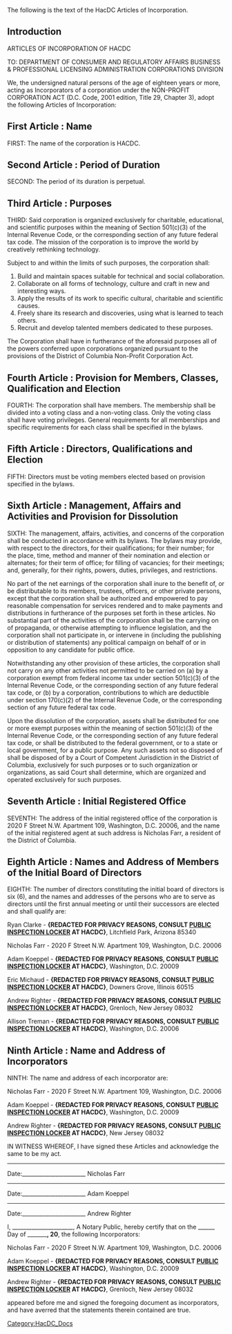 The following is the text of the HacDC Articles of Incorporation.

## Introduction

ARTICLES OF INCORPORATION OF HACDC

TO: DEPARTMENT OF CONSUMER AND REGULATORY AFFAIRS BUSINESS &
PROFESSIONAL LICENSING ADMINISTRATION CORPORATIONS DIVISION

We, the undersigned natural persons of the age of eighteen years or
more, acting as Incorporators of a corporation under the NON-PROFIT
CORPORATION ACT (D.C. Code, 2001 edition, Title 29, Chapter 3), adopt
the following Articles of Incorporation:

## First Article : Name

FIRST: The name of the corporation is HACDC.

## Second Article : Period of Duration

SECOND: The period of its duration is perpetual.

## Third Article : Purposes

THIRD: Said corporation is organized exclusively for charitable,
educational, and scientific purposes within the meaning of Section
501(c)(3) of the Internal Revenue Code, or the corresponding section of
any future federal tax code. The mission of the corporation is to
improve the world by creatively rethinking technology.

Subject to and within the limits of such purposes, the corporation
shall:

1.  Build and maintain spaces suitable for technical and social
    collaboration.
2.  Collaborate on all forms of technology, culture and craft in new and
    interesting ways.
3.  Apply the results of its work to specific cultural, charitable and
    scientific causes.
4.  Freely share its research and discoveries, using what is learned to
    teach others.
5.  Recruit and develop talented members dedicated to these purposes.

The Corporation shall have in furtherance of the aforesaid purposes all
of the powers conferred upon corporations organized pursuant to the
provisions of the District of Columbia Non-Profit Corporation Act.

## Fourth Article : Provision for Members, Classes, Qualification and Election

FOURTH: The corporation shall have members. The membership shall be
divided into a voting class and a non-voting class. Only the voting
class shall have voting privileges. General requirements for all
memberships and specific requirements for each class shall be specified
in the bylaws.

## Fifth Article : Directors, Qualifications and Election

FIFTH: Directors must be voting members elected based on provision
specified in the bylaws.

## Sixth Article : Management, Affairs and Activities and Provision for Dissolution

SIXTH: The management, affairs, activities, and concerns of the
corporation shall be conducted in accordance with its bylaws. The bylaws
may provide, with respect to the directors, for their qualifications;
for their number; for the place, time, method and manner of their
nomination and election or alternates; for their term of office; for
filling of vacancies; for their meetings; and, generally, for their
rights, powers, duties, privileges, and restrictions.

No part of the net earnings of the corporation shall inure to the
benefit of, or be distributable to its members, trustees, officers, or
other private persons, except that the corporation shall be authorized
and empowered to pay reasonable compensation for services rendered and
to make payments and distributions in furtherance of the purposes set
forth in these articles. No substantial part of the activities of the
corporation shall be the carrying on of propaganda, or otherwise
attempting to influence legislation, and the corporation shall not
participate in, or intervene in (including the publishing or
distribution of statements) any political campaign on behalf of or in
opposition to any candidate for public office.

Notwithstanding any other provision of these articles, the corporation
shall not carry on any other activities not permitted to be carried on
(a) by a corporation exempt from federal income tax under section
501(c)(3) of the Internal Revenue Code, or the corresponding section of
any future federal tax code, or (b) by a corporation, contributions to
which are deductible under section 170(c)(2) of the Internal Revenue
Code, or the corresponding section of any future federal tax code.

Upon the dissolution of the corporation, assets shall be distributed for
one or more exempt purposes within the meaning of section 501(c)(3) of
the Internal Revenue Code, or the corresponding section of any future
federal tax code, or shall be distributed to the federal government, or
to a state or local government, for a public purpose. Any such assets
not so disposed of shall be disposed of by a Court of Competent
Jurisdiction in the District of Columbia, exclusively for such purposes
or to such organization or organizations, as said Court shall determine,
which are organized and operated exclusively for such purposes.

## Seventh Article : Initial Registered Office

SEVENTH: The address of the initial registered office of the corporation
is 2020 F Street N.W. Apartment 109, Washington, D.C. 20006, and the
name of the initial registered agent at such address is Nicholas Farr, a
resident of the District of Columbia.

## Eighth Article : Names and Address of Members of the Initial Board of Directors

EIGHTH: The number of directors constituting the initial board of
directors is six (6), and the names and addresses of the persons who are
to serve as directors until the first annual meeting or until their
successors are elected and shall qualify are:

Ryan Clarke - **{REDACTED FOR PRIVACY REASONS, CONSULT [PUBLIC
INSPECTION LOCKER](Public_Inspection_Locker "wikilink") AT HACDC}**,
Litchfield Park, Arizona 85340

Nicholas Farr - 2020 F Street N.W. Apartment 109, Washington, D.C. 20006

Adam Koeppel - **{REDACTED FOR PRIVACY REASONS, CONSULT [PUBLIC
INSPECTION LOCKER](Public_Inspection_Locker "wikilink") AT HACDC}**,
Washington, D.C. 20009

Eric Michaud - **{REDACTED FOR PRIVACY REASONS, CONSULT [PUBLIC
INSPECTION LOCKER](Public_Inspection_Locker "wikilink") AT HACDC}**,
Downers Grove, Illinois 60515

Andrew Righter - **{REDACTED FOR PRIVACY REASONS, CONSULT [PUBLIC
INSPECTION LOCKER](Public_Inspection_Locker "wikilink") AT HACDC}**,
Grenloch, New Jersey 08032

Allison Treman - **{REDACTED FOR PRIVACY REASONS, CONSULT [PUBLIC
INSPECTION LOCKER](Public_Inspection_Locker "wikilink") AT HACDC}**,
Washington, D.C. 20006

## Ninth Article : Name and Address of Incorporators

NINTH: The name and address of each incorporator are:

Nicholas Farr - 2020 F Street N.W. Apartment 109, Washington, D.C. 20006

Adam Koeppel - **{REDACTED FOR PRIVACY REASONS, CONSULT [PUBLIC
INSPECTION LOCKER](Public_Inspection_Locker "wikilink") AT HACDC}**,
Washington, D.C. 20009

Andrew Righter - **{REDACTED FOR PRIVACY REASONS, CONSULT [PUBLIC
INSPECTION LOCKER](Public_Inspection_Locker "wikilink") AT HACDC}**, New
Jersey 08032

IN WITNESS WHEREOF, I have signed these Articles and acknowledge the
same to be my act.

__________________________________________
Date:_______________________ Nicholas Farr

__________________________________________
Date:_______________________ Adam Koeppel

__________________________________________
Date:_______________________ Andrew Righter

I, ______________________, A Notary Public, hereby
certify that on the ______ Day of _________, 20__, the
following Incorporators:

Nicholas Farr - 2020 F Street N.W. Apartment 109, Washington, D.C. 20006

Adam Koeppel - **{REDACTED FOR PRIVACY REASONS, CONSULT [PUBLIC
INSPECTION LOCKER](Public_Inspection_Locker "wikilink") AT HACDC}**,
Washington, D.C. 20009

Andrew Righter - **{REDACTED FOR PRIVACY REASONS, CONSULT [PUBLIC
INSPECTION LOCKER](Public_Inspection_Locker "wikilink") AT HACDC}**,
Grenloch, New Jersey 08032

appeared before me and signed the foregoing document as incorporators,
and have averred that the statements therein contained are true.

[Category:HacDC_Docs](Category:HacDC_Docs "wikilink")